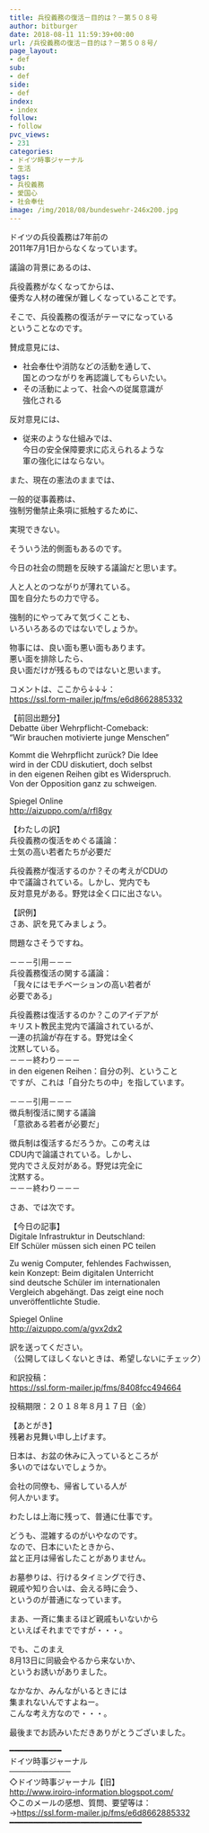 ```yaml
---
title: 兵役義務の復活－目的は？－第５０８号
author: bitburger
date: 2018-08-11 11:59:39+00:00
url: /兵役義務の復活－目的は？－第５０８号/
page_layout:
- def
sub:
- def
side:
- def
index:
- index
follow:
- follow
pvc_views:
- 231
categories:
- ドイツ時事ジャーナル
- 生活
tags:
- 兵役義務
- 愛国心
- 社会奉仕
image: /img/2018/08/bundeswehr-246x200.jpg
---
```

ドイツの兵役義務は7年前の  
2011年7月1日からなくなっています。  
  
議論の背景にあるのは、  
  
兵役義務がなくなってからは、  
優秀な人材の確保が難しくなっていることです。  
  
そこで、兵役義務の復活がテーマになっている  
ということなのです。

賛成意見には、  
  


  * 社会奉仕や消防などの活動を通して、  
    国とのつながりを再認識してもらいたい。
  * その活動によって、社会への従属意識が  
    強化される

  
反対意見には、  
  


  * 従来のような仕組みでは、  
    今日の安全保障要求に応えられるような  
    軍の強化にはならない。

  
また、現在の憲法のままでは、  
  
一般的従事義務は、  
強制労働禁止条項に抵触するために、  
  
実現できない。  
  
そういう法的側面もあるのです。

今日の社会の問題を反映する議論だと思います。  
  
人と人とのつながりが薄れている。  
国を自分たちの力で守る。  
  
強制的にやってみて気づくことも、  
いろいろあるのではないでしょうか。  
  
物事には、良い面も悪い面もあります。  
悪い面を排除したら、  
良い面だけが残るものではないと思います。

コメントは、ここから↓↓↓：  
<https://ssl.form-mailer.jp/fms/e6d8662885332>

【前回出題分】  
Debatte über Wehrpflicht-Comeback:  
&#8220;Wir brauchen motivierte junge Menschen&#8221;  
  
Kommt die Wehrpflicht zurück? Die Idee  
wird in der CDU diskutiert, doch selbst  
in den eigenen Reihen gibt es Widerspruch.  
Von der Opposition ganz zu schweigen.  
  
Spiegel Online  
<http://aizuppo.com/a/rfl8gy>

【わたしの訳】  
兵役義務の復活をめぐる議論：  
士気の高い若者たちが必要だ  
  
兵役義務が復活するのか？その考えがCDUの  
中で議論されている。しかし、党内でも  
反対意見がある。野党は全く口に出さない。

【訳例】  
さあ、訳を見てみましょう。  
  
問題なさそうですね。

－－－引用－－－  
兵役義務復活の関する議論：  
「我々にはモチベーションの高い若者が  
必要である」  
  
兵役義務は復活するのか？このアイデアが  
キリスト教民主党内で議論されているが、  
一連の抗論が存在する。野党は全く  
沈黙している。  
－－－終わり－－－  
in den eigenen Reihen：自分の列、ということ  
ですが、これは「自分たちの中」を指しています。

－－－引用－－－  
徴兵制復活に関する議論  
「意欲ある若者が必要だ」  
  
徴兵制は復活するだろうか。この考えは  
CDU内で論議されている。しかし、  
党内でさえ反対がある。野党は完全に  
沈黙する。  
－－－終わり－－－

さあ、では次です。  
  
【今日の記事】  
Digitale Infrastruktur in Deutschland:  
Elf Schüler müssen sich einen PC teilen  
  
Zu wenig Computer, fehlendes Fachwissen,  
kein Konzept: Beim digitalen Unterricht  
sind deutsche Schüler im internationalen  
Vergleich abgehängt. Das zeigt eine noch  
unveröffentlichte Studie.  
  
Spiegel Online  
<http://aizuppo.com/a/gvx2dx2>

訳を送ってください。  
（公開してほしくないときは、希望しないにチェック）  
  
和訳投稿：  
 <https://ssl.form-mailer.jp/fms/8408fcc494664>  
  
投稿期限：２０１８年８月１７日（金）

【あとがき】  
残暑お見舞い申し上げます。  
  
日本は、お盆の休みに入っているところが  
多いのではないでしょうか。  
  
会社の同僚も、帰省している人が  
何人かいます。  
  
わたしは上海に残って、普通に仕事です。  
  
どうも、混雑するのがいやなのです。  
なので、日本にいたときから、  
盆と正月は帰省したことがありません。  
  
お墓参りは、行けるタイミングで行き、  
親戚や知り合いは、会える時に会う、  
というのが普通になっています。  
  
まあ、一斉に集まるほど親戚もいないから  
といえばそれまでですが・・・。  
  
でも、このまえ  
8月13日に同級会やるから来ないか、  
というお誘いがありました。  
  
なかなか、みんながいるときには  
集まれないんですよねー。  
こんな考え方なので・・・。  
  
最後までお読みいただきありがとうございました。

━━━━━━━━━━━  
ドイツ時事ジャーナル  
───────────  
◇ドイツ時事ジャーナル【旧】  
<http://www.iroiro-information.blogspot.com/>  
◇このメールの感想、質問、要望等は：  
-><https://ssl.form-mailer.jp/fms/e6d8662885332>  
━━━━━━━━━━━━━━━━━━━━━━━━━━━━